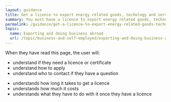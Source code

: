 ```yaml
---
layout: guidance
title: Get a licence to export energy related goods, techology and services
summary: You must have a licence to export energy related goods, technology and services.
permalink: /guidance/get-a-licence-to-export-energy-related-goods-technology-and-services.html
topic:
  name: Exporting and doing business abroad
  url: /topic/business-and-self-employed/exporting-and-doing-business-abroad.html
---
```


When they have read this page, the user will:

- understand if they need a licence or certificate
- understand how to apply
- understand who to contact if they have a question
* understands how long it takes to get a licence
* understands how much it costs
* understands what they have to do with it once they have a licence
